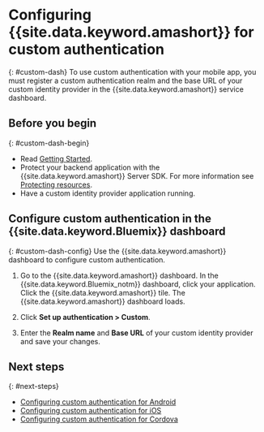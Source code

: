 # Configuring {{site.data.keyword.amashort}} for custom authentication
{: #custom-dash}
To use custom authentication with your mobile app, you must register a custom authentication realm and the base URL of your custom identity provider in the {{site.data.keyword.amashort}} service dashboard.

## Before you begin
{: #custom-dash-begin}
* Read [Getting Started](getting-started.html).
* Protect your backend application with the {{site.data.keyword.amashort}} Server SDK.  For more information see [Protecting resources](protecting-resources.html).
* Have a custom identity provider application running.

## Configure custom authentication in the {{site.data.keyword.Bluemix}} dashboard
{: #custom-dash-config}
Use the {{site.data.keyword.amashort}} dashboard to configure custom authentication.

1. Go to the {{site.data.keyword.amashort}} dashboard. In the {{site.data.keyword.Bluemix_notm}} dashboard, click your application. Click the	{{site.data.keyword.amashort}} tile. The {{site.data.keyword.amashort}} dashboard loads.

1. Click **Set up authentication > Custom**.

1. Enter the **Realm name** and **Base URL** of your custom identity provider and save your changes.

## Next steps
{: #next-steps}
* [Configuring custom authentication for Android](custom-auth-android.html)
* [Configuring custom authentication for iOS](custom-auth-ios.html)
* [Configuring custom authentication for Cordova](custom-auth-cordova.html)
